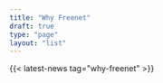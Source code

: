 ```yaml
---
title: "Why Freenet"
draft: true
type: "page"
layout: "list"
---
```


{{< latest-news tag="why-freenet" >}}

